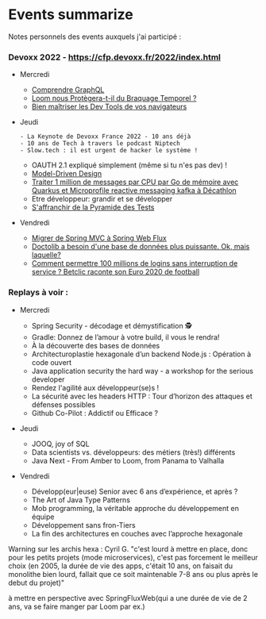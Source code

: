 # Events summarize

Notes personnels des events auxquels j'ai participé :

### Devoxx 2022 - https://cfp.devoxx.fr/2022/index.html
  - Mercredi
      - [Comprendre GraphQL](./devoxx2022/1-mercredi/graphql.md)
      - [Loom nous Protègera-t-il du Braquage Temporel ?](./devoxx2022/1-mercredi/loom.md)
      - [Bien maîtriser les Dev Tools de vos navigateurs](./devoxx2022/1-mercredi/dev-tools-chrome.md)
    
  - Jeudi
    ```
    - La Keynote de Devoxx France 2022 - 10 ans déjà
    - 10 ans de Tech à travers le podcast Niptech
    - Slow.tech : il est urgent de hacker le système !
    ```
    
    - OAUTH 2.1 expliqué simplement (même si tu n'es pas dev) !
    - [Model-Driven Design](./devoxx2022/2-jeudi/mdd.md)
    - [Traiter 1 million de messages par CPU par Go de mémoire avec Quarkus et Microprofile reactive messaging kafka à Décathlon](./devoxx2022/2-jeudi/qarkus-kafka-dkt.md)
    - Etre développeur: grandir et se développer
    - [S'affranchir de la Pyramide des Tests](./devoxx2022/2-jeudi/pyramid-tests-doctolib.md)
  
  - Vendredi
    - [Migrer de Spring MVC à Spring Web Flux](./devoxx2022/3-vendredi/spring-web-flux.md)
    - [Doctolib a besoin d'une base de données plus puissante. Ok, mais laquelle?](./devoxx2022/3-vendredi/doctolib-db.md)
    - [Comment permettre 100 millions de logins sans interruption de service ? Betclic raconte son Euro 2020 de football](./devoxx2022/3-vendredi/betclic-perfs-tests.md)

### Replays à voir :

- Mercredi
  - Spring Security - décodage et démystification 🕵️
  - Gradle: Donnez de l’amour à votre build, il vous le rendra!
  - À la découverte des bases de données
  - Architecturoplastie hexagonale d’un backend Node.js : Opération à code ouvert
  - Java application security the hard way - a workshop for the serious developer
  - Rendez l'agilité aux développeur(se)s !
  - La sécurité avec les headers HTTP : Tour d’horizon des attaques et défenses possibles
  - Github Co-Pilot : Addictif ou Efficace ?

- Jeudi
  - JOOQ, joy of SQL
  - Data scientists vs. développeurs: des métiers (très!) différents
  - Java Next - From Amber to Loom, from Panama to Valhalla

- Vendredi
  - Développ(eur|euse) Senior avec 6 ans d’expérience, et après ?
  - The Art of Java Type Patterns
  - Mob programming, la véritable approche du développement en équipe
  - Développement sans fron-Tiers
  - La fin des architectures en couches avec l’approche hexagonale

Warning sur les archis hexa : Cyril G. "c'est lourd à mettre en place, donc pour les petits projets (mode microservices), c'est pas forcement le meilleur choix (en 2005, la durée de vie des apps, c'était 10 ans, on faisait du monolithe bien lourd, fallait que ce soit maintenable 7-8 ans ou plus après le debut du projet)"

à mettre en perspective avec SpringFluxWeb(qui a une durée de vie de 2 ans, va se faire manger par Loom par ex.)